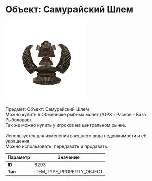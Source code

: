 # Объект: Самурайский Шлем

![Item Image](../img/6293.webp?raw=true)

Предмет: Объект: Самурайский Шлем<br>Можно купить в Обменнике рыбных монет (/GPS - Разное - База Рыболовов).<br>Так же можно купить у игроков на центральном рынке.<br><br>Используется для изменения внешнего вида недвижимости и её украшения.<br>Можно использовать, передавать и продавать.


| Параметр | Значение |
|----------|----------|
| **ID** | 6293 |
| **Тип** | ITEM_TYPE_PROPERTY_OBJECT |

